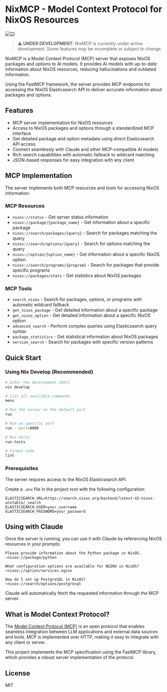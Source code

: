 # NixMCP - Model Context Protocol for NixOS Resources

[![CI](https://github.com/utensils/nixmcp/actions/workflows/ci.yml/badge.svg)](https://github.com/utensils/nixmcp/actions/workflows/ci.yml)

> **⚠️ UNDER DEVELOPMENT**: NixMCP is currently under active development. Some features may be incomplete or subject to change.

NixMCP is a Model Context Protocol (MCP) server that exposes NixOS packages and options to AI models. It provides AI models with up-to-date information about NixOS resources, reducing hallucinations and outdated information.

Using the FastMCP framework, the server provides MCP endpoints for accessing the NixOS Elasticsearch API to deliver accurate information about packages and options.

## Features

- MCP server implementation for NixOS resources
- Access to NixOS packages and options through a standardized MCP interface
- Get detailed package and option metadata using direct Elasticsearch API access
- Connect seamlessly with Claude and other MCP-compatible AI models
- Rich search capabilities with automatic fallback to wildcard matching
- JSON-based responses for easy integration with any client

## MCP Implementation

The server implements both MCP resources and tools for accessing NixOS information:

### MCP Resources

- `nixos://status` - Get server status information
- `nixos://package/{package_name}` - Get information about a specific package
- `nixos://search/packages/{query}` - Search for packages matching the query
- `nixos://search/options/{query}` - Search for options matching the query
- `nixos://option/{option_name}` - Get information about a specific NixOS option
- `nixos://search/programs/{program}` - Search for packages that provide specific programs
- `nixos://packages/stats` - Get statistics about NixOS packages

### MCP Tools

- `search_nixos` - Search for packages, options, or programs with automatic wildcard fallback
- `get_nixos_package` - Get detailed information about a specific package
- `get_nixos_option` - Get detailed information about a specific NixOS option
- `advanced_search` - Perform complex queries using Elasticsearch query syntax
- `package_statistics` - Get statistical information about NixOS packages
- `version_search` - Search for packages with specific version patterns

## Quick Start

### Using Nix Develop (Recommended)

```bash
# Enter the development shell
nix develop

# List all available commands
menu

# Run the server on the default port
run

# Run on specific port
run --port=8080

# Run tests
run-tests

# Format code
lint
```

### Prerequisites

The server requires access to the NixOS Elasticsearch API:

Create a `.env` file in the project root with the following configuration:
```
ELASTICSEARCH_URL=https://search.nixos.org/backend/latest-42-nixos-unstable/_search
ELASTICSEARCH_USER=your_username
ELASTICSEARCH_PASSWORD=your_password
```

## Using with Claude

Once the server is running, you can use it with Claude by referencing NixOS resources in your prompts:

```
Please provide information about the Python package in NixOS.
~nixos://package/python

What configuration options are available for NGINX in NixOS?
~nixos://option/services.nginx

How do I set up PostgreSQL in NixOS?
~nixos://search/options/postgresql
```

Claude will automatically fetch the requested information through the MCP server.

## What is Model Context Protocol?

The [Model Context Protocol (MCP)](https://modelcontextprotocol.io) is an open protocol that enables seamless integration between LLM applications and external data sources and tools. MCP is implemented over HTTP, making it easy to integrate with any client or server.

This project implements the MCP specification using the FastMCP library, which provides a robust server implementation of the protocol.

## License

MIT